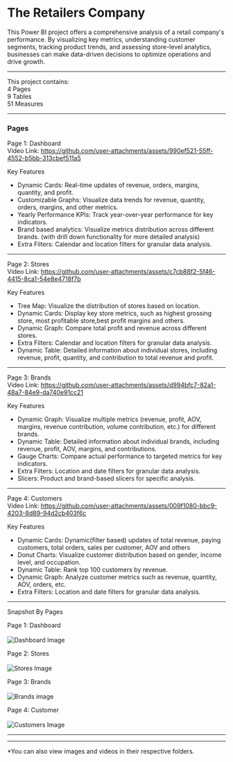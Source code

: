 # The Retailers Company
This Power BI project offers a comprehensive analysis of a retail company's performance. By visualizing key metrics, understanding customer segments, tracking product trends, and assessing store-level analytics, businesses can make data-driven decisions to optimize operations and drive growth. 
  
---

This project contains:  
4 Pages  
9 Tables  
51 Measures

---

### Pages

Page 1: Dashboard   
Video Link: https://github.com/user-attachments/assets/990ef521-55ff-4552-b5bb-313cbef511a5

Key Features
<UL>
<LI> Dynamic Cards: Real-time updates of revenue, orders, margins, quantity, and profit. 
<LI>Customizable Graphs: Visualize data trends for revenue, quantity, orders, margins, and other metrics.
<LI>Yearly Performance KPIs: Track year-over-year performance for key indicators.
<LI>Brand based analytics: Visualize metrics distribution across different brands. (with drill down functionality for more detailed analysis)
<LI>Extra Filters: Calendar and location filters for granular data analysis.
</UL>  

---

Page 2: Stores  
Video Link: https://github.com/user-attachments/assets/c7cb88f2-5f46-4415-8ca1-54e8e4718f7b  

Key Features
<UL>
<LI>Tree Map: Visualize the distribution of stores based on location.
<LI>Dynamic Cards: Display key store metrics, such as highest grossing store, most profitable store,best profit margins and others.
<LI>Dynamic Graph: Compare total profit and revenue across different stores.
<LI>Extra Filters: Calendar and location filters for granular data analysis.
<LI>Dynamic Table: Detailed information about individual stores, including revenue, profit, quantity, and contribution to total revenue and profit.
</UL>

---

Page 3: Brands  
Video Link: https://github.com/user-attachments/assets/d994bfc7-82a1-48a7-84e9-da740e91cc21

Key Features
<UL>
<LI>Dynamic Graph: Visualize multiple metrics (revenue, profit, AOV, margins, revenue contribution, volume contribution, etc.) for different brands.
<LI>Dynamic Table: Detailed information about individual brands, including revenue, profit, AOV, margins, and contributions.
<LI>Gauge Charts: Compare actual performance to targeted metrics for key indicators.
<LI>Extra Filters: Location and date filters for granular data analysis.
<LI>Slicers: Product and brand-based slicers for specific analysis.
</UL>

---

Page 4: Customers  
Video Link: https://github.com/user-attachments/assets/009f1080-bbc9-4203-8d89-94d2cb403f6c

Key Features
<UL>
<LI>Dynamic Cards: Dynamic(filter based) updates of total revenue, paying customers, total orders, sales per customer, AOV and others
<LI>Donut Charts: Visualize customer distribution based on gender, income level, and occupation.
<LI>Dynamic Table: Rank top 100 customers by revenue.
<LI>Dynamic Graph: Analyze customer metrics such as revenue, quantity, AOV, orders, etc.
<LI>Extra Filters: Location and date filters for granular data analysis.
</UL>

--- 
Snapshot By Pages

 Page 1: Dashboard   
  <BR>
![Dashboard Image](https://github.com/user-attachments/assets/2f5a95bb-4cb1-443d-87b6-fc2ad4214d7a)  

 Page 2: Stores  
  <BR>
![Stores Image](https://github.com/user-attachments/assets/14458338-2ecd-41b5-b82a-270ab656d78d)

 Page 3: Brands   
  <BR>
![Brands image](https://github.com/user-attachments/assets/d8a01b38-cc0c-4995-801e-7e3ce64479be)

 Page 4: Customer  
  <BR>
![Customers Image](https://github.com/user-attachments/assets/d70a15e3-015d-4a3b-8b89-b9816af68824)

---
---
*You can also view images and videos in their respective folders.











